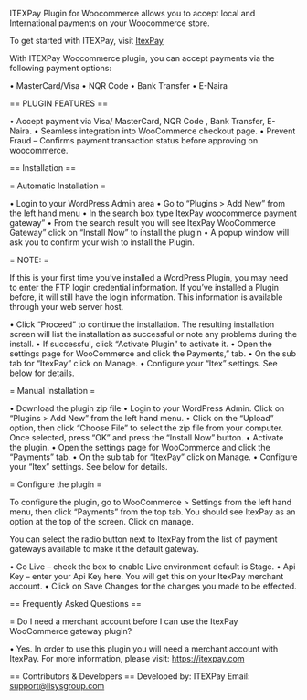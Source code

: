 ITEXPay Plugin for Woocommerce allows you to accept local and International payments on your Woocommerce store.


To get started with ITEXPay, visit <a href="https://itexpay.com" title="Click here to apply to become a merchant on ItexPay" target="_blank"> ItexPay</a>


With ITEXPay Woocommerce plugin, you can accept payments via the following payment options:

•	MasterCard/Visa
•	NQR Code
•	Bank Transfer
•	E-Naira


== PLUGIN FEATURES ==

•	Accept payment via Visa/ MasterCard, NQR Code , Bank Transfer, E-Naira.
•	Seamless integration into WooCommerce checkout page.
•	Prevent Fraud – Confirms payment transaction status before approving on woocommerce.

== Installation ==

= Automatic Installation =

•	Login to your WordPress Admin area
•	Go to “Plugins > Add New” from the left hand menu
•	In the search box type ItexPay woocommerce payment gateway”
•	From the search result you will see ItexPay WooCommerce Gateway” click on “Install Now” to install the plugin
•	A popup window will ask you to confirm your wish to install the Plugin.


= NOTE: =


If this is your first time you’ve installed a WordPress Plugin, you may need to enter the FTP login credential information. If you’ve installed a Plugin before, it will still have the login information. This information is available through your web server host.

•	Click “Proceed” to continue the installation. The resulting installation screen will list the installation as successful or note any problems during the install.
•	If successful, click “Activate Plugin” to activate it.
•	Open the settings page for WooCommerce and click the Payments,” tab.
•	On the sub tab for “ItexPay” click on Manage.
•	Configure your “Itex” settings. See below for details.


= Manual Installation =

•	Download the plugin zip file
•	Login to your WordPress Admin. Click on “Plugins > Add New” from the left hand menu.
•	Click on the “Upload” option, then click “Choose File” to select the zip file from your computer. Once selected, press “OK” and press the “Install Now” button.
•	Activate the plugin.
•	Open the settings page for WooCommerce and click the “Payments” tab.
•	On the sub tab for “ItexPay” click on Manage.
•	Configure your “Itex” settings. See below for details.


= Configure the plugin =

To configure the plugin, go to WooCommerce > Settings from the left hand menu, then click “Payments” from the top tab. You should see ItexPay as an option at the top of the screen. Click on manage.

You can select the radio button next to ItexPay from the list of payment gateways available to make it the default gateway.

•	Go Live – check the box to enable Live environment default is Stage.
•	Api Key – enter your Api Key here. You will get this on your ItexPay merchant account.
•	Click on Save Changes for the changes you made to be effected.

== Frequently Asked Questions ==

= Do I need a merchant account before I can use the ItexPay WooCommerce gateway plugin?

•	Yes. In order to use this plugin you will need a merchant account with ItexPay. For more information, please visit: https://itexpay.com


== Contributors & Developers ==
Developed by: ITEXPay
Email: support@iisysgroup.com

